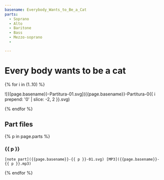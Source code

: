 ```yaml
---
basename: Everybody_Wants_to_Be_a_Cat
parts:
  - Soprano
  - Alto
  - Baritone
  - Bass
  - Mezzo-soprano
  - 

---
```

# Every body wants to be a cat

{% for i in (1..10) %}

![{{page.basename}}-Partitura-01.svg]({{page.basename}}-Partitura-0{{ i prepend: '0' | slice: -2, 2 }}.svg)

{% endfor %}


## Part files

{% p in page.parts %}
### {{ p }}
    [note part]({{page.basename}}-{{ p }}-01.svg) [MP3]({{page.basename}}-{{ p }}.mp3)
{% endfor %}
